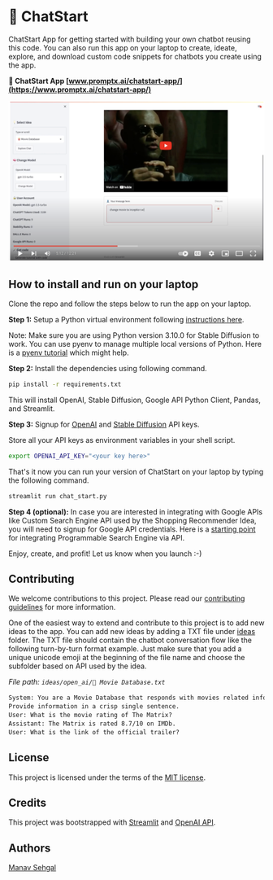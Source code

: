 # 💬 ChatStart

ChatStart App for getting started with building your own chatbot reusing this code. You can also run this app on your laptop to create, ideate, explore, and download custom code snippets for chatbots you create using the app.

**💬 ChatStart App [www.promptx.ai/chatstart-app/](https://www.promptx.ai/chatstart-app/)**

[!['ChatStart Video Walkthorugh](media/video-thumb.png)](https://www.youtube.com/watch?v=kr1rX9wskG0)

## How to install and run on your laptop

Clone the repo and follow the steps below to run the app on your laptop.

**Step 1:** Setup a Python virtual environment following [instructions here](https://www.promptx.ai/hugging-face/5-minutes-generative-ai-developer-setup/). 

Note: Make sure you are using Python version 3.10.0 for Stable Diffusion to work. You can use pyenv to manage multiple local versions of Python. Here is a [pyenv tutorial](https://realpython.com/intro-to-pyenv/) which might help.

**Step 2:** Install the dependencies using following command.

``` bash
pip install -r requirements.txt 
```

This will install OpenAI, Stable Diffusion, Google API Python Client, Pandas, and Streamlit.

**Step 3:** Signup for [OpenAI](https://platform.openai.com/signup) and [Stable Diffusion](https://platform.stability.ai/) API keys.

Store all your API keys as environment variables in your shell script.

``` bash
export OPENAI_API_KEY="<your key here>"
```

That's it now you can run your version of ChatStart on your laptop by typing the following command.

``` bash
streamlit run chat_start.py
```

**Step 4 (optional):** In case you are interested in integrating with Google APIs like Custom Search Engine API used by the Shopping Recommender Idea, you will need to signup for Google API credentials. Here is a [starting point](https://developers.google.com/custom-search) for integrating Programmable Search Engine via API.

Enjoy, create, and profit! Let us know when you launch :-)

## Contributing

We welcome contributions to this project. Please read our [contributing guidelines](CONTRIBUTING.md) for more information.

One of the easiest way to extend and contribute to this project is to add new ideas to the app. You can add new ideas by adding a TXT file under [ideas](https://github.com/promptxai/chatstart/tree/main/ideas) folder. The TXT file should contain the chatbot conversation flow like the following turn-by-turn format example. Just make sure that you add a unique unicode emoji at the beginning of the file name and choose the subfolder based on API used by the idea.

*File path: `ideas/open_ai/🍿 Movie Database.txt`*

``` txt
System: You are a Movie Database that responds with movies related information.
Provide information in a crisp single sentence.
User: What is the movie rating of The Matrix?
Assistant: The Matrix is rated 8.7/10 on IMDb.
User: What is the link of the official trailer?
```

## License

This project is licensed under the terms of the [MIT license](LICENSE).

## Credits

This project was bootstrapped with [Streamlit](https://www.streamlit.io/) and [OpenAI API](https://openai.com/).

## Authors

[Manav Sehgal](https://www.linkedin.com/in/manavsehgal/)